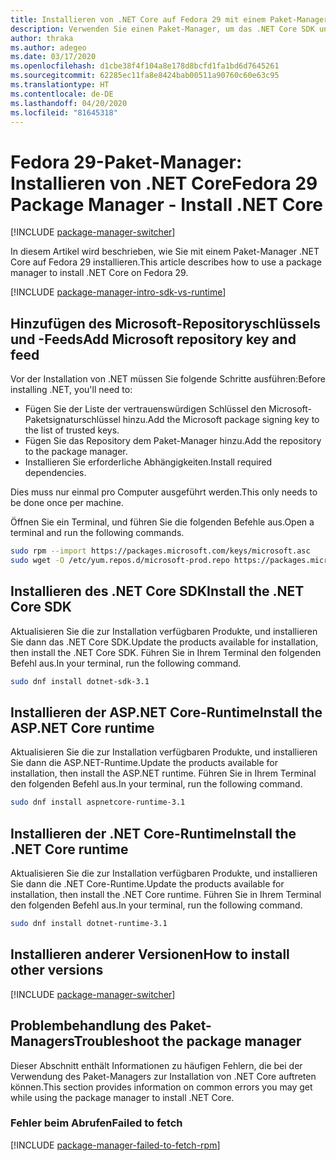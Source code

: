 ```yaml
---
title: Installieren von .NET Core auf Fedora 29 mit einem Paket-Manager (.NET Core)
description: Verwenden Sie einen Paket-Manager, um das .NET Core SDK und die -Runtime auf Fedora 29 zu installieren.
author: thraka
ms.author: adegeo
ms.date: 03/17/2020
ms.openlocfilehash: d1cbe38f4f104a8e178d8bcfd1fa1bd6d7645261
ms.sourcegitcommit: 62285ec11fa8e8424bab00511a90760c60e63c95
ms.translationtype: HT
ms.contentlocale: de-DE
ms.lasthandoff: 04/20/2020
ms.locfileid: "81645318"
---
```

# <a name="fedora-29-package-manager---install-net-core"></a><span data-ttu-id="33408-103">Fedora 29-Paket-Manager: Installieren von .NET Core</span><span class="sxs-lookup"><span data-stu-id="33408-103">Fedora 29 Package Manager - Install .NET Core</span></span>

[!INCLUDE [package-manager-switcher](./includes/package-manager-switcher.md)]

<span data-ttu-id="33408-104">In diesem Artikel wird beschrieben, wie Sie mit einem Paket-Manager .NET Core auf Fedora 29 installieren.</span><span class="sxs-lookup"><span data-stu-id="33408-104">This article describes how to use a package manager to install .NET Core on Fedora 29.</span></span>

[!INCLUDE [package-manager-intro-sdk-vs-runtime](includes/package-manager-intro-sdk-vs-runtime.md)]

## <a name="add-microsoft-repository-key-and-feed"></a><span data-ttu-id="33408-105">Hinzufügen des Microsoft-Repositoryschlüssels und -Feeds</span><span class="sxs-lookup"><span data-stu-id="33408-105">Add Microsoft repository key and feed</span></span>

<span data-ttu-id="33408-106">Vor der Installation von .NET müssen Sie folgende Schritte ausführen:</span><span class="sxs-lookup"><span data-stu-id="33408-106">Before installing .NET, you'll need to:</span></span>

- <span data-ttu-id="33408-107">Fügen Sie der Liste der vertrauenswürdigen Schlüssel den Microsoft-Paketsignaturschlüssel hinzu.</span><span class="sxs-lookup"><span data-stu-id="33408-107">Add the Microsoft package signing key to the list of trusted keys.</span></span>
- <span data-ttu-id="33408-108">Fügen Sie das Repository dem Paket-Manager hinzu.</span><span class="sxs-lookup"><span data-stu-id="33408-108">Add the repository to the package manager.</span></span>
- <span data-ttu-id="33408-109">Installieren Sie erforderliche Abhängigkeiten.</span><span class="sxs-lookup"><span data-stu-id="33408-109">Install required dependencies.</span></span>

<span data-ttu-id="33408-110">Dies muss nur einmal pro Computer ausgeführt werden.</span><span class="sxs-lookup"><span data-stu-id="33408-110">This only needs to be done once per machine.</span></span>

<span data-ttu-id="33408-111">Öffnen Sie ein Terminal, und führen Sie die folgenden Befehle aus.</span><span class="sxs-lookup"><span data-stu-id="33408-111">Open a terminal and run the following commands.</span></span>

```bash
sudo rpm --import https://packages.microsoft.com/keys/microsoft.asc
sudo wget -O /etc/yum.repos.d/microsoft-prod.repo https://packages.microsoft.com/config/fedora/29/prod.repo
```

## <a name="install-the-net-core-sdk"></a><span data-ttu-id="33408-112">Installieren des .NET Core SDK</span><span class="sxs-lookup"><span data-stu-id="33408-112">Install the .NET Core SDK</span></span>

<span data-ttu-id="33408-113">Aktualisieren Sie die zur Installation verfügbaren Produkte, und installieren Sie dann das .NET Core SDK.</span><span class="sxs-lookup"><span data-stu-id="33408-113">Update the products available for installation, then install the .NET Core SDK.</span></span> <span data-ttu-id="33408-114">Führen Sie in Ihrem Terminal den folgenden Befehl aus.</span><span class="sxs-lookup"><span data-stu-id="33408-114">In your terminal, run the following command.</span></span>

```bash
sudo dnf install dotnet-sdk-3.1
```

## <a name="install-the-aspnet-core-runtime"></a><span data-ttu-id="33408-115">Installieren der ASP.NET Core-Runtime</span><span class="sxs-lookup"><span data-stu-id="33408-115">Install the ASP.NET Core runtime</span></span>

<span data-ttu-id="33408-116">Aktualisieren Sie die zur Installation verfügbaren Produkte, und installieren Sie dann die ASP.NET-Runtime.</span><span class="sxs-lookup"><span data-stu-id="33408-116">Update the products available for installation, then install the ASP.NET runtime.</span></span> <span data-ttu-id="33408-117">Führen Sie in Ihrem Terminal den folgenden Befehl aus.</span><span class="sxs-lookup"><span data-stu-id="33408-117">In your terminal, run the following command.</span></span>

```bash
sudo dnf install aspnetcore-runtime-3.1
```

## <a name="install-the-net-core-runtime"></a><span data-ttu-id="33408-118">Installieren der .NET Core-Runtime</span><span class="sxs-lookup"><span data-stu-id="33408-118">Install the .NET Core runtime</span></span>

<span data-ttu-id="33408-119">Aktualisieren Sie die zur Installation verfügbaren Produkte, und installieren Sie dann die .NET Core-Runtime.</span><span class="sxs-lookup"><span data-stu-id="33408-119">Update the products available for installation, then install the .NET Core runtime.</span></span> <span data-ttu-id="33408-120">Führen Sie in Ihrem Terminal den folgenden Befehl aus.</span><span class="sxs-lookup"><span data-stu-id="33408-120">In your terminal, run the following command.</span></span>

```bash
sudo dnf install dotnet-runtime-3.1
```

## <a name="how-to-install-other-versions"></a><span data-ttu-id="33408-121">Installieren anderer Versionen</span><span class="sxs-lookup"><span data-stu-id="33408-121">How to install other versions</span></span>

[!INCLUDE [package-manager-switcher](./includes/package-manager-heading-hack-pkgname.md)]

## <a name="troubleshoot-the-package-manager"></a><span data-ttu-id="33408-122">Problembehandlung des Paket-Managers</span><span class="sxs-lookup"><span data-stu-id="33408-122">Troubleshoot the package manager</span></span>

<span data-ttu-id="33408-123">Dieser Abschnitt enthält Informationen zu häufigen Fehlern, die bei der Verwendung des Paket-Managers zur Installation von .NET Core auftreten können.</span><span class="sxs-lookup"><span data-stu-id="33408-123">This section provides information on common errors you may get while using the package manager to install .NET Core.</span></span>

### <a name="failed-to-fetch"></a><span data-ttu-id="33408-124">Fehler beim Abrufen</span><span class="sxs-lookup"><span data-stu-id="33408-124">Failed to fetch</span></span>

[!INCLUDE [package-manager-failed-to-fetch-rpm](includes/package-manager-failed-to-fetch-rpm.md)]
